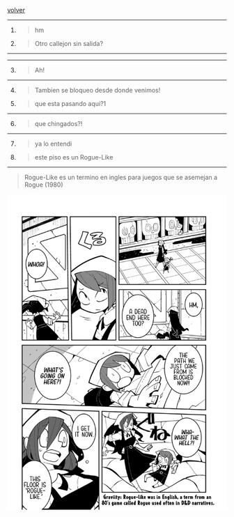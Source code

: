 [volver](./README.md)

---
1. > hm
2. > Otro callejon sin salida?
---
---
3. > Ah!
---
4. > Tambien se bloqueo desde donde venimos!
5. > que esta pasando aqui?1
---
6. > que chingados?!
---
7. > ya lo entendi
8. > este piso es un Rogue-Like
---
> Rogue-Like es un termino en ingles para juegos que se asemejan a Rogue (1980)

<img src="./assets/7.jpeg" alt="Pagina" width="600"/>
